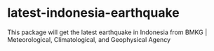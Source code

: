 # latest-indonesia-earthquake
This package will get the latest earthquake in Indonesia from BMKG | Meteorological, Climatological, and Geophysical Agency
